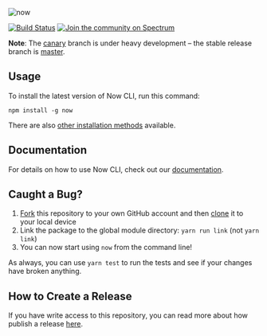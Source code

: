 ![now](https://github.com/zeit/art/blob/a7867d60f54a41127023a8740a221921df309d24/now-cli/repo-banner.png?raw=true)

[![Build Status](https://circleci.com/gh/zeit/now-cli.svg?&style=shield)](https://circleci.com/gh/zeit/workflows/now-cli) [![Join the community on Spectrum](https://withspectrum.github.io/badge/badge.svg)](https://spectrum.chat/now)

**Note**: The [canary](https://github.com/zeit/now-cli/tree/canary) branch is under heavy development – the stable release branch is [master](https://github.com/zeit/now-cli/tree/master).

## Usage

To install the latest version of Now CLI, run this command:

```
npm install -g now
```

There are also [other installation methods](https://zeit.co/download) available.

## Documentation

For details on how to use Now CLI, check out our [documentation](https://zeit.co/docs).

## Caught a Bug?

1. [Fork](https://help.github.com/articles/fork-a-repo/) this repository to your own GitHub account and then [clone](https://help.github.com/articles/cloning-a-repository/) it to your local device
2. Link the package to the global module directory: `yarn run link` (not `yarn link`)
3. You can now start using `now` from the command line!

As always, you can use `yarn test` to run the tests and see if your changes have broken anything.

## How to Create a Release

If you have write access to this repository, you can read more about how publish a release [here](https://github.com/zeit/zeit/blob/master/guides/now-cli-release.md).
